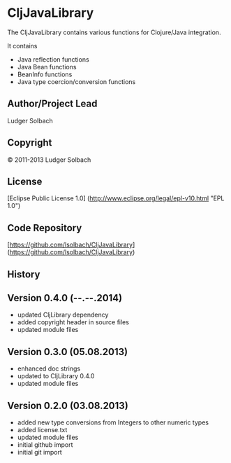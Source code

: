 CljJavaLibrary
==============
The CljJavaLibrary contains various functions for Clojure/Java integration.

It contains
* Java reflection functions
* Java Bean functions
* BeanInfo functions
* Java type coercion/conversion functions

Author/Project Lead
-------------------
Ludger Solbach

Copyright
---------
© 2011-2013 Ludger Solbach

License
-------
[Eclipse Public License 1.0] (http://www.eclipse.org/legal/epl-v10.html "EPL 1.0")

Code Repository
---------------
[https://github.com/lsolbach/CljJavaLibrary] (https://github.com/lsolbach/CljJavaLibrary)

History
-------

Version 0.4.0 (--.--.2014)
--------------------------
* updated CljLibrary dependency
* added copyright header in source files
* updated module files


Version 0.3.0 (05.08.2013)
--------------------------
* enhanced doc strings
* updated to CljLibrary 0.4.0
* updated module files

Version 0.2.0 (03.08.2013)
--------------------------
* added new type conversions from Integers to other numeric types
* added license.txt
* updated module files
* initial github import
* initial git import
